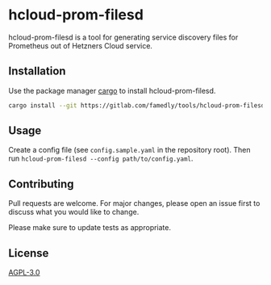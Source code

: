 # hcloud-prom-filesd

hcloud-prom-filesd is a tool for generating service discovery files for Prometheus out of Hetzners Cloud service.

## Installation

Use the package manager [cargo](https://doc.rust-lang.org/cargo/index.html) to install hcloud-prom-filesd.

```bash
cargo install --git https://gitlab.com/famedly/tools/hcloud-prom-filesd.git
```

## Usage

Create a config file (see `config.sample.yaml` in the repository root).
Then run `hcloud-prom-filesd --config path/to/config.yaml`.

## Contributing
Pull requests are welcome. For major changes, please open an issue first to discuss what you would like to change.

Please make sure to update tests as appropriate.

## License
[AGPL-3.0](https://choosealicense.com/licenses/agpl-3.0/)
